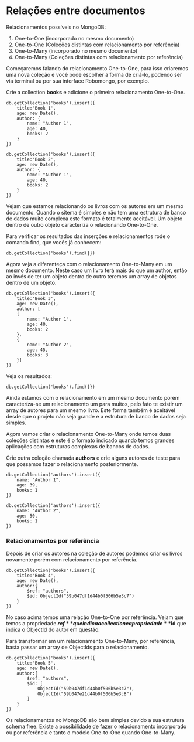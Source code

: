 # Relações entre documentos

Relacionamentos possíveis no MongoDB:

1. One-to-One (incorporado no mesmo documento)
2. One-to-One (Coleções distintas com relacionamento por referência)
3. One-to-Many (incorporado no mesmo documento)
4. One-to-Many (Coleções distintas com relacionamento por referência)

Começaremos falando do relacionamento One-to-One, para isso criaremos uma nova coleção e você pode escolher a forma de criá-lo, podendo ser via terminal ou por sua interface Robomongo, por exemplo.

Crie a collection **books** e adicione o primeiro relacionamento One-to-One.

```
db.getCollection('books').insert({
	title:'Book 1',
	age: new Date(), 
	author: {
		name: "Author 1",
		age: 40,
		books: 2
	}
})

db.getCollection('books').insert({
	title:'Book 2',
	age: new Date(), 
	author: {
		name: "Author 1",
		age: 40,
		books: 2
	}
})
```

Vejam que estamos relacionando os livros com os autores em um mesmo documento. Quando o sitema é simples e não tem uma estrutura de banco de dados muito complexa este formato é totalmente aceitável. Um objeto dentro de outro objeto caracteriza o relacionando One-to-One.

Para verificar os resultados das inserções e relacionamentos rode o comando find, que vocês já conhecem:

```
db.getCollection('books').find({})
```

Agora veja a diferenteça com o relacionamento One-to-Many em um mesmo documento. Neste caso um livro terá mais do que um author, então ao invés de ter um objeto dentro de outro teremos um array de objetos dentro de um objeto.

```
db.getCollection('books').insert({
    title:'Book 3',
    age: new Date(), 
    author: [
    {
        name: "Author 1",
        age: 40,
        books: 2
    },
    {
        name: "Author 2",
        age: 45,
        books: 3
    }]
})
```

Veja os resultados:

```
db.getCollection('books').find({})
```

Ainda estamos com o relacionamento em um mesmo documento porém caracteríza-se um relacionamento um para muitos, pelo fato te existir um array de autores para um mesmo livro. Este forma também é aceitável desde que o projeto não seja grande e a estrutura de banco de dados seja simples.

Agora vamos criar o relacionamento One-to-Many onde temos duas coleções distintas e este é o formato indicado quando temos grandes aplicações com estruturas complexas de bancos de dados.

Crie outra coleção chamada **authors** e crie alguns autores de teste para que possamos fazer o relacionamento posteriormente.

```
db.getCollection('authors').insert({
	name: "Author 1",
	age: 39,
	books: 1
})

db.getCollection('authors').insert({
	name: "Author 2",
	age: 50,
	books: 1
})
```

### Relacionamentos por referência

Depois de criar os autores na coleção de autores podemos criar os livros novamente porém com relacionamento por referência.

```
db.getCollection('books').insert({
    title:'Book 4',
    age: new Date(), 
    author:{
        $ref: "authors",
        $id: ObjectId("59b047df1d44b0f506b5e3c7")
    }
})
```

No caso acima temos uma relação One-to-One por referência. Vejam que temos a propriedade **$ref** que indica a collection e a propriedade **$id** que indica o ObjectId do autor em questão.

Para transformar em um relacionamento One-to-Many, por referência, basta passar um array de ObjectIds para o relacionamento.

```
db.getCollection('books').insert({
    title:'Book 5',
    age: new Date(), 
    author:{
        $ref: "authors",
        $id: [
        	ObjectId("59b047df1d44b0f506b5e3c7"),
        	ObjectId("59b047e21d44b0f506b5e3c8")
        ]
    }
})
```

Os relacionamentos no MongoDB são bem simples devido a sua estrutura schema free. Existe a possibilidade de fazer o relacionamento incorporado ou por referência e tanto o modelo One-to-One quando One-to-Many.